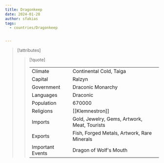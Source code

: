 ```yaml
---
title: Dragonkeep
date: 2024-01-28
author: sfakias
tags:
  - countries/Dragonkeep


---
```

> [!attributes]
> 
> > [!quote]
> >
> > | | |
> > | --- | --- |
> > | Climate | Continental Cold, Taiga |
> > | Capital | Ralzyn |
> > | Government | Draconic Monarchy |
> > | Languages | Draconic |
> > | Population | 670000 |
> > | Religions | [[Klemnestron]] |
> > | Imports | Gold, Jewelry, Gems, Artwork, Meat, Tourists |
> > | Exports | Fish, Forged Metals, Artwork, Rare Minerals |
> > | Important Events | Dragon of Wolf's Mouth |
